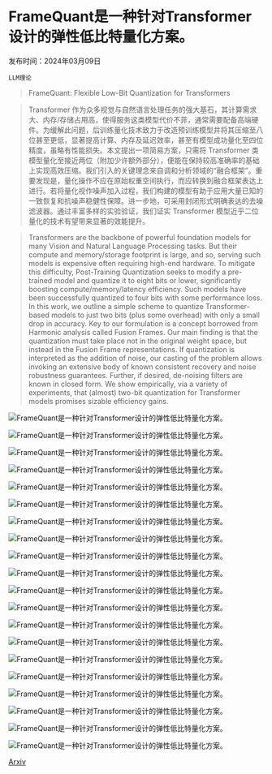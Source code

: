 # FrameQuant是一种针对Transformer设计的弹性低比特量化方案。

发布时间：2024年03月09日

`LLM理论`

> FrameQuant: Flexible Low-Bit Quantization for Transformers

> Transformer 作为众多视觉与自然语言处理任务的强大基石，其计算需求大、内存/存储占用高，使得服务这类模型代价不菲，通常需要配备高端硬件。为缓解此问题，后训练量化技术致力于改造预训练模型并将其压缩至八位甚至更低，显著提高计算、内存及延迟效率，甚至有模型成功量化至四位精度，虽略有性能损失。本文提出一项简易方案，只需将 Transformer 类模型量化至接近两位（附加少许额外部分），便能在保持较高准确率的基础上实现高效压缩。我们引入的关键理念来自调和分析领域的“融合框架”。重要发现是，量化操作不应在原始权重空间执行，而应转换到融合框架表达上进行。若将量化视作噪声加入过程，我们构建的模型有助于应用大量已知的一致恢复和抗噪声稳健性保障。进一步地，可采用封闭形式明确表达的去噪滤波器。通过丰富多样的实验验证，我们证实 Transformer 模型近乎二位量化的技术有望带来显著的效能提升。

> Transformers are the backbone of powerful foundation models for many Vision and Natural Language Processing tasks. But their compute and memory/storage footprint is large, and so, serving such models is expensive often requiring high-end hardware. To mitigate this difficulty, Post-Training Quantization seeks to modify a pre-trained model and quantize it to eight bits or lower, significantly boosting compute/memory/latency efficiency. Such models have been successfully quantized to four bits with some performance loss. In this work, we outline a simple scheme to quantize Transformer-based models to just two bits (plus some overhead) with only a small drop in accuracy. Key to our formulation is a concept borrowed from Harmonic analysis called Fusion Frames. Our main finding is that the quantization must take place not in the original weight space, but instead in the Fusion Frame representations. If quantization is interpreted as the addition of noise, our casting of the problem allows invoking an extensive body of known consistent recovery and noise robustness guarantees. Further, if desired, de-noising filters are known in closed form. We show empirically, via a variety of experiments, that (almost) two-bit quantization for Transformer models promises sizable efficiency gains.

![FrameQuant是一种针对Transformer设计的弹性低比特量化方案。](../../../paper_images/2403.06082/Frames.png)

![FrameQuant是一种针对Transformer设计的弹性低比特量化方案。](../../../paper_images/2403.06082/mainFigure4.png)

![FrameQuant是一种针对Transformer设计的弹性低比特量化方案。](../../../paper_images/2403.06082/inference2.png)

![FrameQuant是一种针对Transformer设计的弹性低比特量化方案。](../../../paper_images/2403.06082/vit_deit_swin_val_accs.png)

![FrameQuant是一种针对Transformer设计的弹性低比特量化方案。](../../../paper_images/2403.06082/whist_vit2.png)

![FrameQuant是一种针对Transformer设计的弹性低比特量化方案。](../../../paper_images/2403.06082/opt_wikitext2.png)

![FrameQuant是一种针对Transformer设计的弹性低比特量化方案。](../../../paper_images/2403.06082/opt_c4.png)

![FrameQuant是一种针对Transformer设计的弹性低比特量化方案。](../../../paper_images/2403.06082/vit_s_redundancy.png)

![FrameQuant是一种针对Transformer设计的弹性低比特量化方案。](../../../paper_images/2403.06082/x1.png)

![FrameQuant是一种针对Transformer设计的弹性低比特量化方案。](../../../paper_images/2403.06082/deit_s_redundancy.png)

![FrameQuant是一种针对Transformer设计的弹性低比特量化方案。](../../../paper_images/2403.06082/deit_b_redundancy.png)

![FrameQuant是一种针对Transformer设计的弹性低比特量化方案。](../../../paper_images/2403.06082/x3.png)

![FrameQuant是一种针对Transformer设计的弹性低比特量化方案。](../../../paper_images/2403.06082/x4.png)

![FrameQuant是一种针对Transformer设计的弹性低比特量化方案。](../../../paper_images/2403.06082/x5.png)

![FrameQuant是一种针对Transformer设计的弹性低比特量化方案。](../../../paper_images/2403.06082/acts_block2.png)

![FrameQuant是一种针对Transformer设计的弹性低比特量化方案。](../../../paper_images/2403.06082/acts_FF_block2.png)

![FrameQuant是一种针对Transformer设计的弹性低比特量化方案。](../../../paper_images/2403.06082/whist_deit2.png)

![FrameQuant是一种针对Transformer设计的弹性低比特量化方案。](../../../paper_images/2403.06082/whist_swin2.png)

![FrameQuant是一种针对Transformer设计的弹性低比特量化方案。](../../../paper_images/2403.06082/llama_wikitext2_wthFullPress2.png)

![FrameQuant是一种针对Transformer设计的弹性低比特量化方案。](../../../paper_images/2403.06082/llama_c4_wthFullPress2.png)

[Arxiv](https://arxiv.org/abs/2403.06082)
